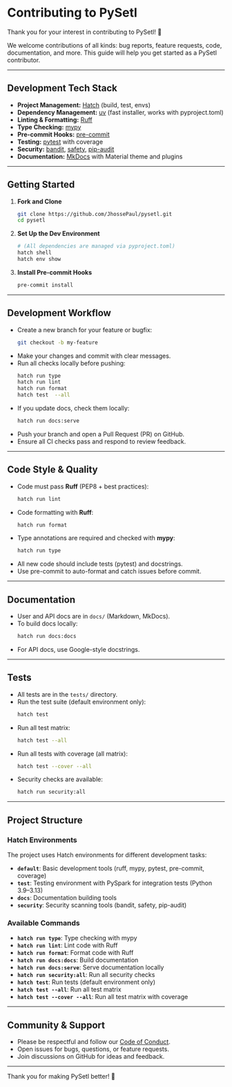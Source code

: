 # Contributing to PySetl

Thank you for your interest in contributing to PySetl! 🎉

We welcome contributions of all kinds: bug reports, feature requests, code, documentation, and more. This guide will help you get started as a PySetl contributor.

---

## Development Tech Stack
- **Project Management:** [Hatch](https://hatch.pypa.io/) (build, test, envs)
- **Dependency Management:** [uv](https://github.com/astral-sh/uv) (fast installer, works with pyproject.toml)
- **Linting & Formatting:** [Ruff](https://docs.astral.sh/ruff/)
- **Type Checking:** [mypy](https://mypy-lang.org/)
- **Pre-commit Hooks:** [pre-commit](https://pre-commit.com/)
- **Testing:** [pytest](https://docs.pytest.org/) with coverage
- **Security:** [bandit](https://bandit.readthedocs.io/), [safety](https://pyup.io/safety/), [pip-audit](https://pypi.org/project/pip-audit/)
- **Documentation:** [MkDocs](https://www.mkdocs.org/) with Material theme and plugins

---

## Getting Started

1. **Fork and Clone**
   ```bash
   git clone https://github.com/JhossePaul/pysetl.git
   cd pysetl
   ```

2. **Set Up the Dev Environment**
   ```bash
   # (All dependencies are managed via pyproject.toml)
   hatch shell
   hatch env show
   ```

3. **Install Pre-commit Hooks**
   ```bash
   pre-commit install
   ```

---

## Development Workflow

- Create a new branch for your feature or bugfix:
  ```bash
  git checkout -b my-feature
  ```
- Make your changes and commit with clear messages.
- Run all checks locally before pushing:
  ```bash
  hatch run type
  hatch run lint
  hatch run format
  hatch test  --all
  ```
- If you update docs, check them locally:
  ```bash
  hatch run docs:serve
  ```
- Push your branch and open a Pull Request (PR) on GitHub.
- Ensure all CI checks pass and respond to review feedback.

---

## Code Style & Quality

- Code must pass **Ruff** (PEP8 + best practices):
  ```bash
  hatch run lint
  ```
- Code formatting with **Ruff**:
  ```bash
  hatch run format
  ```
- Type annotations are required and checked with **mypy**:
  ```bash
  hatch run type
  ```
- All new code should include tests (pytest) and docstrings.
- Use pre-commit to auto-format and catch issues before commit.

---

## Documentation

- User and API docs are in `docs/` (Markdown, MkDocs).
- To build docs locally:
  ```bash
  hatch run docs:docs
  ```
- For API docs, use Google-style docstrings.

---

## Tests

- All tests are in the `tests/` directory.
- Run the test suite (default environment only):
  ```bash
  hatch test
  ```
- Run all test matrix:
  ```bash
  hatch test --all
  ```
- Run all tests with coverage (all matrix):
  ```bash
  hatch test --cover --all
  ```
- Security checks are available:
  ```bash
  hatch run security:all
  ```

---

## Project Structure

### Hatch Environments

The project uses Hatch environments for different development tasks:

- **`default`**: Basic development tools (ruff, mypy, pytest, pre-commit, coverage)
- **`test`**: Testing environment with PySpark for integration tests (Python 3.9–3.13)
- **`docs`**: Documentation building tools
- **`security`**: Security scanning tools (bandit, safety, pip-audit)

### Available Commands

- **`hatch run type`**: Type checking with mypy
- **`hatch run lint`**: Lint code with Ruff
- **`hatch run format`**: Format code with Ruff
- **`hatch run docs:docs`**: Build documentation
- **`hatch run docs:serve`**: Serve documentation locally
- **`hatch run security:all`**: Run all security checks
- **`hatch test`**: Run tests (default environment only)
- **`hatch test --all`**: Run all test matrix
- **`hatch test --cover --all`**: Run all test matrix with coverage

---

## Community & Support
- Please be respectful and follow our [Code of Conduct](code-of-conduct.md).
- Open issues for bugs, questions, or feature requests.
- Join discussions on GitHub for ideas and feedback.

---

Thank you for making PySetl better! 🚀

